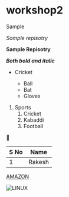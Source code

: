 # workshop2
Sample 

*Sample repisotry*

**Sample Repisotry**

***Both bold and italic***

* Cricket 

  * Ball
  * Bat
  * Gloves
  
1.  Sports
    1.  Cricket
    2.  Kabaddi
    3.  Football

 🥇

S No|Name
-|-
1|Rakesh

[AMAZON](https://www.amazon.in/?&ext_vrnc=hi&tag=googhydrabk1-21&ref=pd_sl_7hz2t19t5c_e&adgrpid=58355126069&hvpone=&hvptwo=&hvadid=486458755421&hvpos=&hvnetw=g&hvrand=12848565864456143651&hvqmt=e&hvdev=c&hvdvcmdl=&hvlocint=&hvlocphy=9302139&hvtargid=kwd-10573980&hydadcr=14453_2154373&gclid=EAIaIQobChMIjMSvqajE9AIVAmoqCh2u1wKWEAAYASAAEgKrpPD_BwE)

![LINUX](https://www.onlogic.com/company/io-hub/wp-content/uploads/2009/01/Read-only-Linux.jpg)

